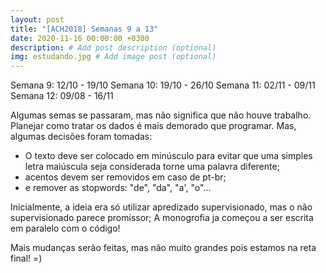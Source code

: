 ```yaml
---
layout: post
title: "[ACH2018] Semanas 9 a 13"
date: 2020-11-16 00:00:00 +0300
description: # Add post description (optional)
img: estudando.jpg # Add image post (optional)
---
```

Semana 9: 12/10 - 19/10
Semana 10: 19/10 - 26/10
Semana 11: 02/11 - 09/11
Semana 12: 09/08 - 16/11

Algumas semas se passaram, mas não significa que não houve trabalho. Planejar como tratar os dados é mais demorado que programar. Mas, algumas decisões foram tomadas:

- O texto deve ser colocado em minúsculo para evitar que uma simples letra maiúscula seja considerada torne uma palavra diferente;
- acentos devem ser removidos em caso de pt-br;
- e remover as stopwords: "de", "da", "a', "o"...

Inicialmente, a ideia era só utilizar apredizado supervisionado, mas o não supervisionado parece promissor;
A monogrofia ja começou a ser escrita em paralelo com o código!

Mais mudanças serão feitas, mas não muito grandes pois estamos na reta final! =)
